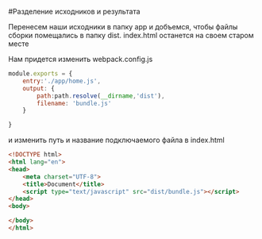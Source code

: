 #Разделение исходников и результата

Перенесем наши исходники в папку app и добъемся, чтобы файлы сборки помещались в папку dist. index.html останется на своем старом месте

Нам придется изменить webpack.config.js

```js
module.exports = {
	entry:'./app/home.js',
	output: {
		path:path.resolve(__dirname,'dist'),
		filename: 'bundle.js'
	}

}
```
и изменить путь и название подключаемого файла в index.html

```html
<!DOCTYPE html>
<html lang="en">
<head>
    <meta charset="UTF-8">
    <title>Document</title>
    <script type="text/javascript" src="dist/bundle.js"></script>
</head>
<body>

</body>
</html>

```


